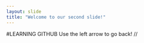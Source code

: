 ```yaml
---
layout: slide
title: "Welcome to our second slide!"
---
```

#LEARNING GITHUB
Use the left arrow to go back!
//
